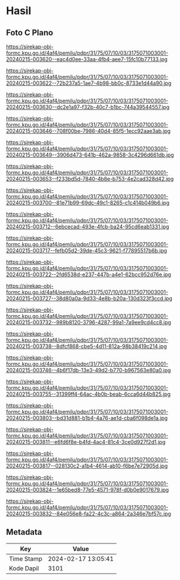 # Hasil

## Foto C Plano

https://sirekap-obj-formc.kpu.go.id/4af4/pemilu/pdpr/31/75/07/10/03/3175071003001-20240215-003620--eac4d0ee-33aa-4fb4-aee7-15fc10b77133.jpg

https://sirekap-obj-formc.kpu.go.id/4af4/pemilu/pdpr/31/75/07/10/03/3175071003001-20240215-003622--72b237a5-1ae7-4b98-bb0c-8733e1d44a90.jpg

https://sirekap-obj-formc.kpu.go.id/4af4/pemilu/pdpr/31/75/07/10/03/3175071003001-20240215-003630--dc2e1a97-f32b-40c7-b1bc-744a39544557.jpg

https://sirekap-obj-formc.kpu.go.id/4af4/pemilu/pdpr/31/75/07/10/03/3175071003001-20240215-003646--708f00be-7986-40d4-85f5-1ecc92aae3ab.jpg

https://sirekap-obj-formc.kpu.go.id/4af4/pemilu/pdpr/31/75/07/10/03/3175071003001-20240215-003649--3906d473-641b-462a-9858-3c4296d661db.jpg

https://sirekap-obj-formc.kpu.go.id/4af4/pemilu/pdpr/31/75/07/10/03/3175071003001-20240215-003653--f233bd5d-7840-4b8e-b753-4e2cad328d42.jpg

https://sirekap-obj-formc.kpu.go.id/4af4/pemilu/pdpr/31/75/07/10/03/3175071003001-20240215-003700--81e71b99-69dc-49c1-8265-c1c414b049b6.jpg

https://sirekap-obj-formc.kpu.go.id/4af4/pemilu/pdpr/31/75/07/10/03/3175071003001-20240215-003712--6ebcecad-493e-4fcb-ba24-95cd6eab1331.jpg

https://sirekap-obj-formc.kpu.go.id/4af4/pemilu/pdpr/31/75/07/10/03/3175071003001-20240215-003717--fefb05d2-39de-45c3-9621-f77895517b6b.jpg

https://sirekap-obj-formc.kpu.go.id/4af4/pemilu/pdpr/31/75/07/10/03/3175071003001-20240215-003722--2fd6538d-e237-447b-a4e1-62bcc952d76e.jpg

https://sirekap-obj-formc.kpu.go.id/4af4/pemilu/pdpr/31/75/07/10/03/3175071003001-20240215-003727--38d80a0a-9d33-4e8b-b20a-130d323f3ccd.jpg

https://sirekap-obj-formc.kpu.go.id/4af4/pemilu/pdpr/31/75/07/10/03/3175071003001-20240215-003732--989b8120-3796-4287-99a1-7a9ee9cd4cc8.jpg

https://sirekap-obj-formc.kpu.go.id/4af4/pemilu/pdpr/31/75/07/10/03/3175071003001-20240215-003738--8dfcf868-cbe5-4d11-812a-98b38419c214.jpg

https://sirekap-obj-formc.kpu.go.id/4af4/pemilu/pdpr/31/75/07/10/03/3175071003001-20240215-003746--4b6f17db-13e3-49d2-b770-b967563e80a0.jpg

https://sirekap-obj-formc.kpu.go.id/4af4/pemilu/pdpr/31/75/07/10/03/3175071003001-20240215-003755--31399ff4-64ac-4b0b-beab-6cca6d44b825.jpg

https://sirekap-obj-formc.kpu.go.id/4af4/pemilu/pdpr/31/75/07/10/03/3175071003001-20240215-003803--bd31d881-b1b4-4a76-ae1d-cba6f098de1a.jpg

https://sirekap-obj-formc.kpu.go.id/4af4/pemilu/pdpr/31/75/07/10/03/3175071003001-20240215-003811--e6fd6f8e-b4fd-4ac4-81c4-3ce0d927f2d1.jpg

https://sirekap-obj-formc.kpu.go.id/4af4/pemilu/pdpr/31/75/07/10/03/3175071003001-20240215-003817--028130c2-a1b4-4614-ab10-f6be7e72905d.jpg

https://sirekap-obj-formc.kpu.go.id/4af4/pemilu/pdpr/31/75/07/10/03/3175071003001-20240215-003824--1e65bed8-77e5-4571-978f-d0b0e9017679.jpg

https://sirekap-obj-formc.kpu.go.id/4af4/pemilu/pdpr/31/75/07/10/03/3175071003001-20240215-003832--84e056e8-fa22-4c3c-a864-2a346e7bf57c.jpg


## Metadata

| Key        | Value               |
| ---------- | ------------------- |
| Time Stamp | 2024-02-17 13:05:41 |
| Kode Dapil | 3101                |



